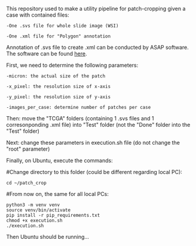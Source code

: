 This repository used to make a utility pipeline for patch-cropping given a case with contained files:

	-One .svs file for whole slide image (WSI)
	
	-One .xml file for "Polygon" annotation

Annotation of .svs file to create .xml can be conducted by ASAP software. The software can be found [here](https://computationalpathologygroup.github.io/ASAP/).


First, we need to determine the following parameters:

	-micron: the actual size of the patch
	
	-x_pixel: the resolution size of x-axis
	
	-y_pixel: the resolution size of y-axis
	
	-images_per_case: determine number of patches per case

Then: move the "TCGA" folders (containing 1 .svs files and 1 corresonponding .xml file) into "Test" folder
(not the "Done" folder into the "Test" folder)

Next: change these parameters in execution.sh file (do not change the "root" parameter)

Finally, on Ubuntu, execute the commands:

#Change directory to this folder (could be different regarding local PC):
```
cd ~/patch_crop
```
#From now on, the same for all local PCs:

```
python3 -m venv venv
source venv/bin/activate
pip install -r pip_requirements.txt
chmod +x execution.sh
./execution.sh
```
Then Ubuntu should be running...

